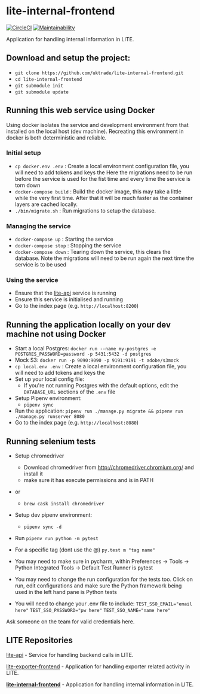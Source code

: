 # lite-internal-frontend

[![CircleCI](https://circleci.com/gh/uktrade/lite-internal-frontend.svg?style=svg)](https://circleci.com/gh/uktrade/lite-internal-frontend)
[![Maintainability](https://api.codeclimate.com/v1/badges/d981279d8fd1fdd2d96c/maintainability)](https://codeclimate.com/github/uktrade/lite-internal-frontend/maintainability)

Application for handling internal information in LITE.

## Download and setup the project:
  * `git clone https://github.com/uktrade/lite-internal-frontend.git`
  * `cd lite-internal-frontend`
  * `git submodule init`
  * `git submodule update`


## Running this web service using Docker
Using docker isolates the service and development environment from
that installed on the local host (dev machine). Recreating this environment in docker is both
deterministic and reliable.


### Initial setup
 * `cp docker.env .env` : Create a local environment configuration file, you will need to add tokens
  and keys the
Here the migrations need to be run before the service is used for the fist time and every time the service is torn down
  * `docker-compose build` : Build the docker image, this may take a little while the very first time.
 After that it will be much faster as the container layers are cached locally.
  * `./bin/migrate.sh` : Run migrations to setup the database.


### Managing the service
* `docker-compose up` : Starting the service
* `docker-compose stop` : Stopping the service
* `docker-compose down` : Tearing down the service, this clears the database.
Note the migrations will need to be run again the next time the service is to be used


### Using the service
* Ensure that the [lite-api](https://github.com/uktrade/lite-api) service is running
* Ensure this service is initialised and running
* Go to the index page (e.g. `http://localhost:8200`)


## Running the application locally on your dev machine not using Docker
* Start a local Postgres: `docker run --name my-postgres -e POSTGRES_PASSWORD=password -p 5431:5432 -d postgres`
* Mock S3: `docker run -p 9090:9090 -p 9191:9191 -t adobe/s3mock`
* `cp local.env .env` : Create a local environment configuration file, you will need to add tokens
  and keys the
* Set up your local config file:
  * If you're not running Postgres with the default options, edit the `DATABASE_URL` sections of the `.env` file
* Setup Pipenv environment:
  * `pipenv sync`
* Run the application: `pipenv run ./manage.py migrate && pipenv run ./manage.py runserver 8080`
* Go to the index page (e.g. `http://localhost:8080`)


## Running selenium tests
* Setup chromedriver
  * Download chromedriver from http://chromedriver.chromium.org/ and install it  
  * make sure it has execute permissions and is in PATH
* or
  * `brew cask install chromedriver`

* Setup dev pipenv environment:
  * `pipenv sync -d`
* Run `pipenv run python -m pytest`
* For a specific tag (dont use the @)  `py.test m "tag name"`
* You may need to make sure in pycharm, within Preferences -> Tools -> Python Integrated Tools -> Default Test Runner is pytest
* You may need to change the run configuration for the tests too. Click on run, edit configurations and make sure the Python framework being used in the left hand pane is Python tests 
* You will need to change your .env file to include:
`TEST_SSO_EMAIL="email here"`
`TEST_SSO_PASSWORD="pw here"`
`TEST_SSO_NAME="name here"`

Ask someone on the team for valid credentials here.

## LITE Repositories

[lite-api](https://github.com/uktrade/lite-api) - Service for handling backend calls in LITE.

[lite-exporter-frontend](https://github.com/uktrade/lite-exporter-frontend) - Application for handling exporter related activity in LITE.

**[lite-internal-frontend](https://github.com/uktrade/lite-internal-frontend)** - Application for handling internal information in LITE.
